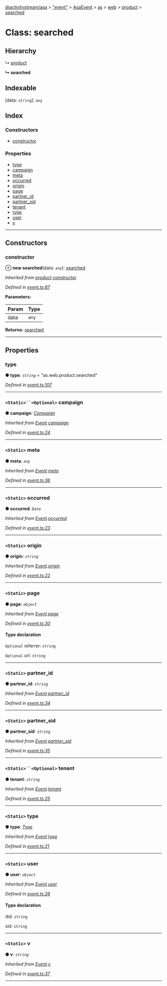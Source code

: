 [@activitystream/asa](../README.md) > ["event"](../modules/_event_.md) > [AsaEvent](../modules/_event_.asaevent.md) > [as](../modules/_event_.asaevent.as.md) > [web](../modules/_event_.asaevent.as.web.md) > [product](../modules/_event_.asaevent.as.web.product.md) > [searched](../classes/_event_.asaevent.as.web.product.searched.md)

# Class: searched

## Hierarchy

↳  [product](_event_.asaevent.as.web.product.product.md)

**↳ searched**

## Indexable

\[data: `string`\]:&nbsp;`any`
## Index

### Constructors

* [constructor](_event_.asaevent.as.web.product.searched.md#constructor)

### Properties

* [type](_event_.asaevent.as.web.product.searched.md#type)
* [campaign](_event_.asaevent.as.web.product.searched.md#campaign)
* [meta](_event_.asaevent.as.web.product.searched.md#meta)
* [occurred](_event_.asaevent.as.web.product.searched.md#occurred)
* [origin](_event_.asaevent.as.web.product.searched.md#origin)
* [page](_event_.asaevent.as.web.product.searched.md#page)
* [partner_id](_event_.asaevent.as.web.product.searched.md#partner_id)
* [partner_sid](_event_.asaevent.as.web.product.searched.md#partner_sid)
* [tenant](_event_.asaevent.as.web.product.searched.md#tenant)
* [type](_event_.asaevent.as.web.product.searched.md#type-1)
* [user](_event_.asaevent.as.web.product.searched.md#user)
* [v](_event_.asaevent.as.web.product.searched.md#v)

---

## Constructors

<a id="constructor"></a>

###  constructor

⊕ **new searched**(data: *`any`*): [searched](_event_.asaevent.as.web.product.searched.md)

*Inherited from [product](_event_.asaevent.as.web.product.product.md).[constructor](_event_.asaevent.as.web.product.product.md#constructor)*

*Defined in [event.ts:87](https://github.com/activitystream/asa.js/blob/7fc5aa0/src/event.ts#L87)*

**Parameters:**

| Param | Type |
| ------ | ------ |
| data | `any` |

**Returns:** [searched](_event_.asaevent.as.web.product.searched.md)

___

## Properties

<a id="type"></a>

###  type

**● type**: *`string`* = "as.web.product.searched"

*Defined in [event.ts:107](https://github.com/activitystream/asa.js/blob/7fc5aa0/src/event.ts#L107)*

___
<a id="campaign"></a>

### `<Static>``<Optional>` campaign

**● campaign**: *[Campaign](_campaign_.campaign.md)*

*Inherited from [Event](_event_.asaevent.event.md).[campaign](_event_.asaevent.event.md#campaign)*

*Defined in [event.ts:24](https://github.com/activitystream/asa.js/blob/7fc5aa0/src/event.ts#L24)*

___
<a id="meta"></a>

### `<Static>` meta

**● meta**: *`any`*

*Inherited from [Event](_event_.asaevent.event.md).[meta](_event_.asaevent.event.md#meta)*

*Defined in [event.ts:36](https://github.com/activitystream/asa.js/blob/7fc5aa0/src/event.ts#L36)*

___
<a id="occurred"></a>

### `<Static>` occurred

**● occurred**: *`Date`*

*Inherited from [Event](_event_.asaevent.event.md).[occurred](_event_.asaevent.event.md#occurred)*

*Defined in [event.ts:23](https://github.com/activitystream/asa.js/blob/7fc5aa0/src/event.ts#L23)*

___
<a id="origin"></a>

### `<Static>` origin

**● origin**: *`string`*

*Inherited from [Event](_event_.asaevent.event.md).[origin](_event_.asaevent.event.md#origin)*

*Defined in [event.ts:22](https://github.com/activitystream/asa.js/blob/7fc5aa0/src/event.ts#L22)*

___
<a id="page"></a>

### `<Static>` page

**● page**: *`object`*

*Inherited from [Event](_event_.asaevent.event.md).[page](_event_.asaevent.event.md#page)*

*Defined in [event.ts:30](https://github.com/activitystream/asa.js/blob/7fc5aa0/src/event.ts#L30)*

#### Type declaration

`Optional`  referrer: `string`

`Optional`  url: `string`

___
<a id="partner_id"></a>

### `<Static>` partner_id

**● partner_id**: *`string`*

*Inherited from [Event](_event_.asaevent.event.md).[partner_id](_event_.asaevent.event.md#partner_id)*

*Defined in [event.ts:34](https://github.com/activitystream/asa.js/blob/7fc5aa0/src/event.ts#L34)*

___
<a id="partner_sid"></a>

### `<Static>` partner_sid

**● partner_sid**: *`string`*

*Inherited from [Event](_event_.asaevent.event.md).[partner_sid](_event_.asaevent.event.md#partner_sid)*

*Defined in [event.ts:35](https://github.com/activitystream/asa.js/blob/7fc5aa0/src/event.ts#L35)*

___
<a id="tenant"></a>

### `<Static>``<Optional>` tenant

**● tenant**: *`string`*

*Inherited from [Event](_event_.asaevent.event.md).[tenant](_event_.asaevent.event.md#tenant)*

*Defined in [event.ts:25](https://github.com/activitystream/asa.js/blob/7fc5aa0/src/event.ts#L25)*

___
<a id="type-1"></a>

### `<Static>` type

**● type**: *[Type](../modules/_event_.asaevent.md#type)*

*Inherited from [Event](_event_.asaevent.event.md).[type](_event_.asaevent.event.md#type)*

*Defined in [event.ts:21](https://github.com/activitystream/asa.js/blob/7fc5aa0/src/event.ts#L21)*

___
<a id="user"></a>

### `<Static>` user

**● user**: *`object`*

*Inherited from [Event](_event_.asaevent.event.md).[user](_event_.asaevent.event.md#user)*

*Defined in [event.ts:26](https://github.com/activitystream/asa.js/blob/7fc5aa0/src/event.ts#L26)*

#### Type declaration

 did: `string`

 sid: `string`

___
<a id="v"></a>

### `<Static>` v

**● v**: *`string`*

*Inherited from [Event](_event_.asaevent.event.md).[v](_event_.asaevent.event.md#v)*

*Defined in [event.ts:37](https://github.com/activitystream/asa.js/blob/7fc5aa0/src/event.ts#L37)*

___

